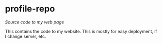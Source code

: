 # profile-repo
_Source code to my web page_

This contains the code to my website. This is mostly for easy deployment, if I change server, etc.
